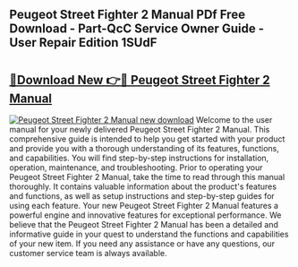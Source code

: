## Peugeot Street Fighter 2 Manual PDf Free Download - Part-QcC Service Owner Guide - User Repair Edition 1SUdF

# <h2><a href="http://bc80635.oget.top/?id=Peugeot+Street+Fighter+2+Manual">🔗Download New 👉🔴 Peugeot Street Fighter 2 Manual</a></h2>

[![Peugeot Street Fighter 2 Manual new download](https://i.imgur.com/5g1atiW.png)](http://bc80635.oget.top/?id=Peugeot+Street+Fighter+2+Manual)
Welcome to the user manual for your newly delivered Peugeot Street Fighter 2 Manual. This comprehensive guide is intended to help you get started with your product and provide you with a thorough understanding of its features, functions, and capabilities. You will find step-by-step instructions for installation, operation, maintenance, and troubleshooting. Prior to operating your Peugeot Street Fighter 2 Manual, take the time to read through this manual thoroughly. It contains valuable information about the product's features and functions, as well as setup instructions and step-by-step guides for using each feature. Your new Peugeot Street Fighter 2 Manual features a powerful engine and innovative features for exceptional performance. We believe that the Peugeot Street Fighter 2 Manual has been a detailed and informative guide in your quest to understand the functions and capabilities of your new item. If you need any assistance or have any questions, our customer service team is always available.
